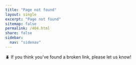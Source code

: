 ```yaml
---
title: "Page not found"
layout: single
excerpt: "Page not found"
sitemap: false
permalink: /404.html
share: false
sidebar:
  nav: "sidenav"
---
```


:beetle: If you think you've found a broken link, please let us know!
